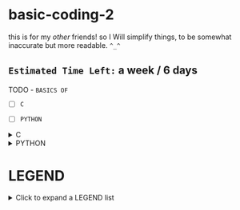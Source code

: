 # basic-coding-2
this is for my *other* friends! so I Will simplify things, to be somewhat inaccurate but more readable. `^_^`

## `Estimated Time Left:` a week / 6 days 

TODO - `BASICS OF`
- [ ] `C`
- [ ] `PYTHON`


<details><summary> C </summary>

  TODO
  
</details>




<details><summary> PYTHON </summary>


```py
# ==================== #
## PRINT TEXT
# print text! (all of the below prints out "hello")
print("hello")

a="hello"
print(a)

# ==================== #



# ==================== #
## LOOPS
# prints 0,1,2
for i in range(0,3):
   print(i)

# same, but all in one line
for i in range(0,3): print(i)


## range
# basically just defines a 'range',
#  and the "arguments" (the input-dots of range(...)) is basically the START and END.

# for i in range(0,10): print(i)
# prints out 0 to 9
##   (why not 0 to 10? cuz in computing terms 0 is a number,
##    so "0 is one", "1 is two"(because we 'started' at 0)

##  this is also called 'zero index based' where 0 is actually
##  seen as "1" (a bit difficult to explain but, 0,1,2   is  "equivalent"
##    or "the same"  as   1,2,3) <- generally speaking
# ==================== #


# ==================== #

# ==================== #
```

</details>


# LEGEND
<details><summary> Click to expand a LEGEND list </summary>

- defines
    - aka includes


- python(python2, python3, ...)
    - A programming language
    - type: scripting language

  
</details>
